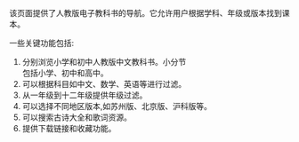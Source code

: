该页面提供了人教版电子教科书的导航。它允许用户根据学科、年级或版本找到课本。

一些关键功能包括: <br>
1. 分别浏览小学和初中人教版中文教科书。小分节<br>包括小学、初中和高中。<br>
2. 可以根据科目如中文、数学、英语等进行过滤。<br>
3. 从一年级到十二年级提供年级过滤。<br>
4. 可以选择不同地区版本,如苏州版、北京版、沪科版等。<br>
5. 可以搜索古诗大全和歌词资源。<br>
6. 提供下载链接和收藏功能。<br>